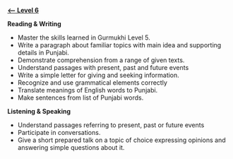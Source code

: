 **[<-- Level 6](https://amardeep0.github.io/learnPunjabi/Level-6_Advanced/)**


**Reading & Writing**

- Master the skills learned in Gurmukhi Level 5.
- Write a paragraph about familiar topics with main idea and supporting details in Punjabi.
- Demonstrate comprehension from a range of given texts.
- Understand passages  with present, past and future events
- Write a simple letter for giving and seeking information. 
- Recognize and use grammatical elements correctly
- Translate meanings of English words to Punjabi.  
- Make sentences from list of Punjabi words. 

**Listening & Speaking**

- Understand passages referring to present, past or future events
- Participate in conversations.
- Give a short prepared talk on a topic of choice expressing opinions and answering simple questions about it.


